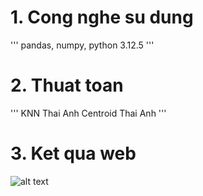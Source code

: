 # 1. Cong nghe su dung
'''
pandas, numpy, python 3.12.5
'''
# 2. Thuat toan
'''
KNN Thai Anh
Centroid Thai Anh
'''
# 3. Ket qua web
![alt text](Screenshot%20from%202024-10-07%2023-51-35.png)